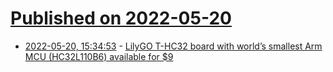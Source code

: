 # [Published on 2022-05-20](index.md)

* [2022-05-20, 15:34:53](https://news.ycombinator.com/item?id=31448878) - [LilyGO T-HC32 board with world’s smallest Arm MCU (HC32L110B6) available for $9](https://www.cnx-software.com/2022/05/20/lilygo-t-hc32-board-worlds-smallest-mcu-hc32l110b6/)
